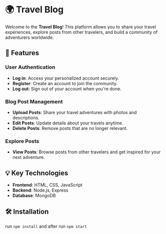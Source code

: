 
# 🌍 Travel Blog

Welcome to the **Travel Blog**! This platform allows you to share your travel experiences, explore posts from other travelers, and build a community of adventurers worldwide.

## 📱 Features

### User Authentication

-   **Log in**: Access your personalized account securely.
-   **Register**: Create an account to join the community.
-   **Log out**: Sign out of your account when you're done.

### Blog Post Management

-   **Upload Posts**: Share your travel adventures with photos and descriptions.
-   **Edit Posts**: Update details about your travels anytime.
-   **Delete Posts**: Remove posts that are no longer relevant.

### Explore Posts

-   **View Posts**: Browse posts from other travelers and get inspired for your next adventure.


## 💡 Key Technologies

-   **Frontend**: HTML, CSS, JavaScript
-   **Backend**: Node.js, Express
-   **Database**: MongoDB

## 🛠 Installation
run `npm install`
and after run `npm start`



